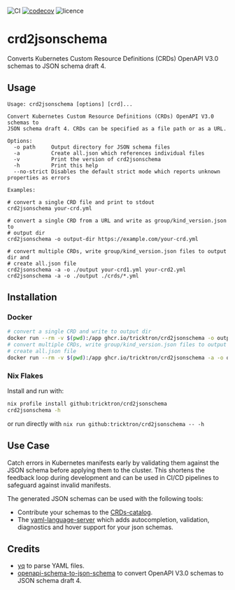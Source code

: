 ![CI](https://github.com/tricktron/crd2jsonschema/actions/workflows/main.yml/badge.svg)
[![codecov](https://codecov.io/gh/tricktron/crd2jsonschema/branch/main/graph/badge.svg?token=H2WRI0VUCQ)](https://codecov.io/gh/tricktron/crd2jsonschema)
![licence](https://img.shields.io/github/license/tricktron/crd2jsonschema?color=blue)

# crd2jsonschema

Converts Kubernetes Custom Resource Definitions (CRDs) OpenAPI V3.0 schemas to
JSON schema draft 4.

## Usage

```console
Usage: crd2jsonschema [options] [crd]...

Convert Kubernetes Custom Resource Definitions (CRDs) OpenAPI V3.0 schemas to
JSON schema draft 4. CRDs can be specified as a file path or as a URL.

Options:
  -o path     Output directory for JSON schema files
  -a          Create all.json which references individual files
  -v          Print the version of crd2jsonschema
  -h          Print this help
  --no-strict Disables the default strict mode which reports unknown properties as errors

Examples:

# convert a single CRD file and print to stdout
crd2jsonschema your-crd.yml

# convert a single CRD from a URL and write as group/kind_version.json to
# output dir
crd2jsonschema -o output-dir https://example.com/your-crd.yml

# convert multiple CRDs, write group/kind_version.json files to output dir and
# create all.json file
crd2jsonschema -a -o ./output your-crd1.yml your-crd2.yml
crd2jsonschema -a -o ./output ./crds/*.yml
```

## Installation

### Docker

```bash
# convert a single CRD and write to output dir
docker run --rm -v $(pwd):/app ghcr.io/tricktron/crd2jsonschema -o output your-crd.yaml
# convert multiple CRDs, write group/kind_version.json files to output dir and
# create all.json file
docker run --rm -v $(pwd):/app ghcr.io/tricktron/crd2jsonschema -a -o output crds/*.crd.yml
```

### Nix Flakes

Install and run with:

```bash
nix profile install github:tricktron/crd2jsonschema
crd2jsonschema -h
```

or run directly with `nix run github:tricktron/crd2jsonschema -- -h`

## Use Case

Catch errors in Kubernetes manifests early by validating them against the JSON
schema before applying them to the cluster. This shortens the feedback
loop during development and can be used in CI/CD pipelines to safeguard against
invalid manifests.

The generated JSON schemas can be used with the following tools:
- Contribute your schemas to the [CRDs-catalog](https://github.com/datreeio/CRDs-catalog).
- The
  [yaml-language-server](https://github.com/redhat-developer/yaml-language-server)
  which adds autocompletion, validation, diagnostics and hover support for your
  json schemas.

## Credits

- [yq](https://github.com/mikefarah/yq) to parse YAML files.
- [openapi-schema-to-json-schema](https://github.com/openapi-contrib/openapi-schema-to-json-schema)
to convert OpenAPI V3.0 schemas to JSON schema draft 4.
